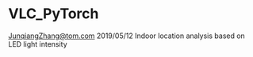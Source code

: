 # VLC_PyTorch
JunqiangZhang@tom.com
2019/05/12
Indoor location analysis based on LED light intensity
